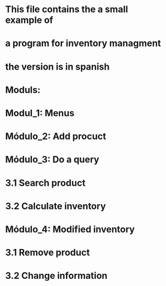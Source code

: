 # This file contains the a small example of
# a program for inventory managment
# the version is in spanish

# Moduls:

# Modul_1: Menus
# Módulo_2: Add procuct
# Módulo_3: Do a query
#     3.1 Search product
#     3.2 Calculate inventory
# Módulo_4: Modified inventory
#    3.1 Remove product
#    3.2 Change information
